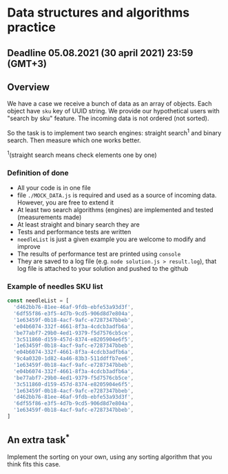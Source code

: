# Data structures and algorithms practice

## Deadline 05.08.2021 (30 april 2021) 23:59 (GMT+3)

## Overview

We have a case we receive a bunch of data as an array of objects. Each object have `sku` key of UUID string. We provide our hypothetical users with "search by sku" feature.
The incoming data is not ordered (not sorted).

So the task is to implement two search engines: straight search<sup>1</sup> and binary search. Then measure which one works better.

<sup>1</sup>(straight search means check elements one by one)

### Definition of done
* All your code is in one file
* file `./MOCK_DATA.js` is required and used as a source of incoming data. However, you are free to extend it
* At least two search algorithms (engines) are implemented and tested (measurements made)
* At least straight and binary search they are
* Tests and performance tests are written
* `needleList` is just a given example you are welcome to modify and improve
* The results of performance test are printed using `console`
* They are saved to a log file (e.g. `node solution.js > result.log`), that log file is attached to your solution and pushed to the github

### Example of needles SKU list

```javascript
const needleList = [
  'd462bb76-81ee-46af-9fdb-ebfe53a93d3f',
  '6df55f86-e3f5-4d7b-9cd5-906d8d7e804a',
  '1e63459f-0b18-4acf-9afc-e7287347bbeb',
  'e04b6074-332f-4661-8f3a-4cdcb3adfb6a',
  'be77abf7-29b0-4ed1-9379-f5d7576cb5ce',
  '3c511860-d159-457d-8374-e8205904e6f5',
  '1e63459f-0b18-4acf-9afc-e7287347bbeb',
  'e04b6074-332f-4661-8f3a-4cdcb3adfb6a',
  '9c4a0320-1d82-4a46-83b3-511ddffb7ee6',
  '1e63459f-0b18-4acf-9afc-e7287347bbeb',
  'e04b6074-332f-4661-8f3a-4cdcb3adfb6a',
  'be77abf7-29b0-4ed1-9379-f5d7576cb5ce',
  '3c511860-d159-457d-8374-e8205904e6f5',
  '1e63459f-0b18-4acf-9afc-e7287347bbeb',
  'd462bb76-81ee-46af-9fdb-ebfe53a93d3f',
  '6df55f86-e3f5-4d7b-9cd5-906d8d7e804a',
  '1e63459f-0b18-4acf-9afc-e7287347bbeb',
]
```


## An extra task<sup>*</sup>

Implement the sorting on your own, using any sorting algorithm that you think fits this case.
